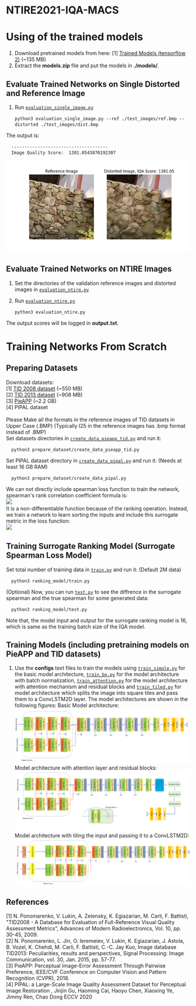 # NTIRE2021-IQA-MACS

# Using of the trained models
1) Download pretrained models from here:
[1] [Trained Models (tensorflow 2)](https://drive.google.com/file/d/1wh1Ln1ad4IiKVWOaL7Q59m-KyGC-vLio/view?usp=sharing) (~135 MB) <br/>
2) Extract the **models.zip** file and put the models in **./models/**. 

## Evaluate Trained Networks on Single Distorted and Reference Image 
1) Run [`evaluation_single_image.py`](./evaluation_single_image.py)

       python3 evaluation_single_image.py --ref ./test_images/ref.bmp --distorted ./test_images/dist.bmp

The output is:

      -------------------------------------
      Image Quality Score:  1381.0543870192307

![Alt text](./figures/result.png?raw=true "sample result") 
<br/>

## Evaluate Trained Networks on NTIRE Images 
1) Set the directories of the validation reference images and distorted images in [`evaluation_ntire.py`](./evaluation_ntire.py)
2) Run [`evaluation_ntire.py`](./evaluation_ntire.py)

       python3 evaluation_ntire.py
       
 The output scores will be logged in **output.txt**. 
      


# Training Networks From Scratch

## Preparing Datasets

Download datasets: <br/>
[1] [TID 2008 dataset](http://www.ponomarenko.info/tid2008/tid/tid2008.rar) (~550 MB) <br/>
[2] [TID 2013 dataset](http://www.ponomarenko.info/tid2013/tid2013.rar) (~908 MB) <br/>
[3] [PieAPP](https://web.ece.ucsb.edu/~ekta/projects/PieAPPv0.1/all_data_PieAPP_dataset_CVPR_2018.zip) (~2.2 GB) <br/>
[4] PIPAL dataset <br/>
<br/>
Please Make all the formats in the reference images of TID datasets in Upper Case (.BMP) (Typically I25 in the reference images has .bmp format instead of .BMP) <br/>
Set datasets directories in [`create_data_pieapp_tid.py`](./prepare_dataset/create_data_pieapp_tid.py) and run it: <br/> 

      python3 prepare_dataset/create_data_pieapp_tid.py

Set PIPAL dataset directory in [`create_data_pipal.py`](./prepare_dataset/create_data_pipal.py) and run it: (Needs at least 16 GB RAM) <br/> 

      python3 prepare_dataset/create_data_pipal.py
      
We can not directly include spearman loss function to train the network, spearman's rank correlation coefficient formula is:
<br/>
<img src="https://latex.codecogs.com/gif.latex?Spearman(y,\hat{y})=1-\frac{6(\|rank(y)-rank(\hat{y})\|^2))}{d(d^2-1)}" /> 
<br/>
It is a non-differentiable function because of the ranking operation. Instead, we train a network to learn sorting the inputs and include this surrogate metric in the loss function:
<br/>
<img src="https://i.imgur.com/Lxvv6Dh.png" /> 
<br/>

## Training Surrogate Ranking Model (Surrogate Spearman Loss Model)
Set total number of training data in  [`train.py`](./ranking_model/train.py) and run it: (Default 2M data) <br/> 

      python3 ranking_model/train.py

(Optional) Now, you can run [`test.py`](./ranking_model/test.py) to see the diffrence in the surrogate spearman and the true spearman for some generated data:

      python3 ranking_model/test.py

Note that, the model input and output for the surrogate ranking model is 16, which is same as the training batch size of the IQA model.

## Training Models (including pretraining models on PieAPP and TID datasets)
1) Use the **configs** text files to train the models using [`train_simple.py`](./train_simple.py) for the basic model architecture, [`train_bn.py`](./train_bn.py) for the model architecture with batch normalization, [`train_attention.py`](./train_attention.py) for the model architecture with attention mechanism and residual blocks and [`train_tiled.py`](./train_tiled.py) for model architecture which splits the image into square tiles and pass them to a ConvLSTM2D layer. The model architectures are shown in the following figures:
Basic Model architecture:
![Alt text](./figures/architecture_simple.png?raw=true "Basic architecture")
Model architecture with attention layer and residual blocks:
![Alt text](./figures/architecture_attention.png?raw=true "attention architecture")
Model architecture with tiling the input and passing it to a ConvLSTM2D:
![Alt text](./figures/architecture_convLSTM.png?raw=true "LSTM architecture")

## References
[1] N. Ponomarenko, V. Lukin, A. Zelensky, K. Egiazarian, M. Carli, F. Battisti, "TID2008 - A Database for Evaluation of Full-Reference Visual Quality Assessment Metrics", Advances of Modern Radioelectronics, Vol. 10, pp. 30-45, 2009. <br/>
[2] N. Ponomarenko, L. Jin, O. Ieremeiev, V. Lukin, K. Egiazarian, J. Astola, B. Vozel, K. Chehdi, M. Carli, F. Battisti, C.-C. Jay Kuo, Image database TID2013: Peculiarities, results and perspectives, Signal Processing: Image Communication, vol. 30, Jan. 2015, pp. 57-77. <br/>
[3] PieAPP: Perceptual Image-Error Assessment Through Pairwise Preference, IEEE/CVF Conference on Computer Vision and Pattern Recognition (CVPR), 2018. <br/>
[4] PIPAL: a Large-Scale Image Quality Assessment Dataset for Perceptual Image Restoration , Jinjin Gu, Haoming Cai, Haoyu Chen, Xiaoxing Ye, Jimmy Ren, Chao Dong
ECCV 2020  

